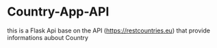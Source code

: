 # Country-App-API
this is a Flask Api base on the API (https://restcountries.eu) that provide informations aubout Country
